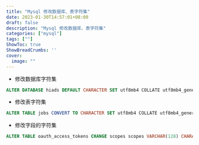 ```yaml
---
title: "Mysql 修改数据库、表字符集"
date: 2023-01-30T14:57:01+08:00
draft: false
description: "Mysql 修改数据库、表字符集"
categories: ["mysql"]
tags: [""]
ShowToc: true
ShowBreadCrumbs: ''
cover:
  image: ""
---
```


- 修改数据库字符集
```sql
ALTER DATABASE hiads DEFAULT CHARACTER SET utf8mb4 COLLATE utf8mb4_general_ci;
```
- 修改表字符集
```sql
ALTER TABLE jobs CONVERT TO CHARACTER SET utf8mb4 COLLATE utf8mb4_general_ci;
```
- 修改字段的字符集
```sql
ALTER TABLE oauth_access_tokens CHANGE scopes scopes VARCHAR(128) CHARACTER SET utf8mb4 COLLATE utf8mb4_general_ci;
```